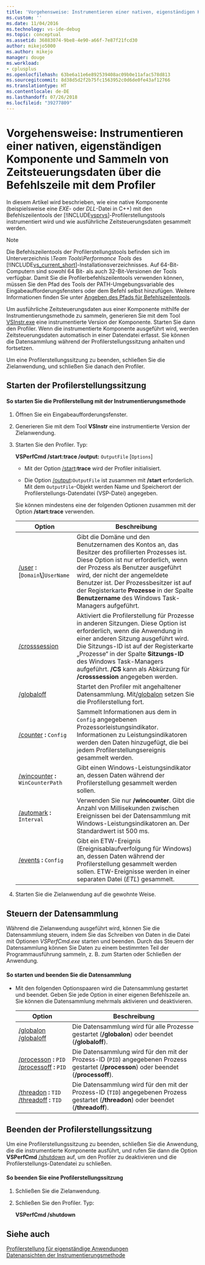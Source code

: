 ```yaml
---
title: 'Vorgehensweise: Instrumentieren einer nativen, eigenständigen Komponente und Sammeln von Zeitsteuerungsdaten über die Befehlszeile mit dem Profiler'
ms.custom: ''
ms.date: 11/04/2016
ms.technology: vs-ide-debug
ms.topic: conceptual
ms.assetid: 36883074-9be8-4e90-a66f-7e87f21fcd30
author: mikejo5000
ms.author: mikejo
manager: douge
ms.workload:
- cplusplus
ms.openlocfilehash: 63be6a11e6e892539408ac09b0e11afac578d813
ms.sourcegitcommit: 8d38d5d2f2b75fc1563952c0d6de0fe43af12766
ms.translationtype: HT
ms.contentlocale: de-DE
ms.lasthandoff: 07/26/2018
ms.locfileid: "39277809"
---
```

# <a name="how-to-instrument-a-native-stand-alone-component-and-collect-timing-data-with-the-profiler-from-the-command-line"></a>Vorgehensweise: Instrumentieren einer nativen, eigenständigen Komponente und Sammeln von Zeitsteuerungsdaten über die Befehlszeile mit dem Profiler
In diesem Artikel wird beschrieben, wie eine native Komponente (beispielsweise eine *EXE*- oder *DLL*-Datei in C++) mit den Befehlszeilentools der [!INCLUDE[vsprvs](../code-quality/includes/vsprvs_md.md)]-Profilerstellungstools instrumentiert wird und wie ausführliche Zeitsteuerungsdaten gesammelt werden.  
  
> [!NOTE]
>  Die Befehlszeilentools der Profilerstellungstools befinden sich im Unterverzeichnis *\Team Tools\Performance Tools* des [!INCLUDE[vs_current_short](../code-quality/includes/vs_current_short_md.md)]-Installationsverzeichnisses. Auf 64-Bit-Computern sind sowohl 64 Bit- als auch 32-Bit-Versionen der Tools verfügbar. Damit Sie die Profilerbefehlszeilentools verwenden können, müssen Sie den Pfad des Tools der PATH-Umgebungsvariable des Eingabeaufforderungsfensters oder dem Befehl selbst hinzufügen. Weitere Informationen finden Sie unter [Angeben des Pfads für Befehlszeilentools](../profiling/specifying-the-path-to-profiling-tools-command-line-tools.md).  
  
 Um ausführliche Zeitsteuerungsdaten aus einer Komponente mithilfe der Instrumentierungsmethode zu sammeln, generieren Sie mit dem Tool [VSInstr.exe](../profiling/vsinstr.md) eine instrumentierte Version der Komponente. Starten Sie dann den Profiler. Wenn die instrumentierte Komponente ausgeführt wird, werden Zeitsteuerungsdaten automatisch in einer Datendatei erfasst. Sie können die Datensammlung während der Profilerstellungssitzung anhalten und fortsetzen.  
  
 Um eine Profilerstellungssitzung zu beenden, schließen Sie die Zielanwendung, und schließen Sie danach den Profiler.  
  
## <a name="start-the-profiling-session"></a>Starten der Profilerstellungssitzung  
  
#### <a name="to-start-profiling-by-using-the-instrumentation-method"></a>So starten Sie die Profilerstellung mit der Instrumentierungsmethode  
  
1.  Öffnen Sie ein Eingabeaufforderungsfenster.  
  
2.  Generieren Sie mit dem Tool **VSInstr** eine instrumentierte Version der Zielanwendung.  
  
3.  Starten Sie den Profiler. Typ:  
  
     **VSPerfCmd /start:trace /output:** `OutputFile` [`Options`]  
  
    -   Mit der Option [/start](../profiling/start.md)**:trace** wird der Profiler initialisiert.  
  
    -   Die Option [/output](../profiling/output.md)**:**`OutputFile` ist zusammen mit **/start** erforderlich. Mit dem `OutputFile`-Objekt werden Name und Speicherort der Profilerstellungs-Datendatei (VSP-Datei) angegeben.  
  
     Sie können mindestens eine der folgenden Optionen zusammen mit der Option **/start:trace** verwenden.  
  
    |Option|Beschreibung |  
    |------------|-----------------|  
    |[/user](../profiling/user-vsperfcmd.md) **:**[`Domain`**\\**]`UserName`|Gibt die Domäne und den Benutzernamen des Kontos an, das Besitzer des profilierten Prozesses ist. Diese Option ist nur erforderlich, wenn der Prozess als Benutzer ausgeführt wird, der nicht der angemeldete Benutzer ist. Der Prozessbesitzer ist auf der Registerkarte **Prozesse** in der Spalte **Benutzername** des Windows Task-Managers aufgeführt.|  
    |[/crosssession](../profiling/crosssession.md)|Aktiviert die Profilerstellung für Prozesse in anderen Sitzungen. Diese Option ist erforderlich, wenn die Anwendung in einer anderen Sitzung ausgeführt wird. Die Sitzungs-ID ist auf der Registerkarte „Prozesse“ in der Spalte **Sitzungs-ID** des Windows Task-Managers aufgeführt. **/CS** kann als Abkürzung für **/crosssession** angegeben werden.|  
    |[/globaloff](../profiling/globalon-and-globaloff.md)|Startet den Profiler mit angehaltener Datensammlung. Mit[/globalon](../profiling/globalon-and-globaloff.md) setzen Sie die Profilerstellung fort.|  
    |[/counter](../profiling/counter.md) **:** `Config`|Sammelt Informationen aus dem in `Config` angegebenen Prozessorleistungsindikator. Informationen zu Leistungsindikatoren werden den Daten hinzugefügt, die bei jedem Profilerstellungsereignis gesammelt werden.|  
    |[/wincounter](../profiling/wincounter.md) **:** `WinCounterPath`|Gibt einen Windows-Leistungsindikator an, dessen Daten während der Profilerstellung gesammelt werden sollen.|  
    |[/automark](../profiling/automark.md) **:** `Interval`|Verwenden Sie nur **/wincounter**. Gibt die Anzahl von Millisekunden zwischen Ereignissen bei der Datensammlung mit Windows-Leistungsindikatoren an. Der Standardwert ist 500 ms.|  
    |[/events](../profiling/events-vsperfcmd.md) **:** `Config`|Gibt ein ETW-Ereignis (Ereignisablaufverfolgung für Windows) an, dessen Daten während der Profilerstellung gesammelt werden sollen. ETW-Ereignisse werden in einer separaten Datei (*ETL*) gesammelt.|  
  
4.  Starten Sie die Zielanwendung auf die gewohnte Weise.  
  
## <a name="control-data-collection"></a>Steuern der Datensammlung  
 Während die Zielanwendung ausgeführt wird, können Sie die Datensammlung steuern, indem Sie das Schreiben von Daten in die Datei mit Optionen *VSPerfCmd.exe* starten und beenden. Durch das Steuern der Datensammlung können Sie Daten zu einem bestimmten Teil der Programmausführung sammeln, z. B. zum Starten oder Schließen der Anwendung.  
  
#### <a name="to-start-and-stop-data-collection"></a>So starten und beenden Sie die Datensammlung  
  
-   Mit den folgenden Optionspaaren wird die Datensammlung gestartet und beendet. Geben Sie jede Option in einer eigenen Befehlszeile an. Sie können die Datensammlung mehrmals aktivieren und deaktivieren.  
  
    |Option|Beschreibung |  
    |------------|-----------------|  
    |[/globalon /globaloff](../profiling/globalon-and-globaloff.md)|Die Datensammlung wird für alle Prozesse gestartet (**/globalon**) oder beendet (**/globaloff**).|  
    |[/processon](../profiling/processon-and-processoff.md) **:** `PID` [/processoff](../profiling/processon-and-processoff.md) **:** `PID`|Die Datensammlung wird für den mit der Prozess-ID (`PID`) angegebenen Prozess gestartet (**/processon**) oder beendet (**/processoff**).|  
    |[/threadon](../profiling/threadon-and-threadoff.md) **:** `TID` [/threadoff](../profiling/threadon-and-threadoff.md) **:** `TID`|Die Datensammlung wird für den mit der Prozess-ID (`TID`) angegebenen Prozess gestartet (**/threadon**) oder beendet (**/threadoff**).|  
  
## <a name="end-the-profiling-session"></a>Beenden der Profilerstellungssitzung  
 Um eine Profilerstellungssitzung zu beenden, schließen Sie die Anwendung, die die instrumentierte Komponente ausführt, und rufen Sie dann die Option **VSPerfCmd** [/shutdown](../profiling/shutdown.md) auf, um den Profiler zu deaktivieren und die Profilerstellungs-Datendatei zu schließen.  
  
#### <a name="to-end-a-profiling-session"></a>So beenden Sie eine Profilerstellungssitzung  
  
1.  Schließen Sie die Zielanwendung.  
  
2.  Schließen Sie den Profiler. Typ:  
  
     **VSPerfCmd /shutdown**  
  
## <a name="see-also"></a>Siehe auch  
 [Profilerstellung für eigenständige Anwendungen](../profiling/command-line-profiling-of-stand-alone-applications.md)   
 [Datenansichten der Instrumentierungsmethode](../profiling/instrumentation-method-data-views.md)